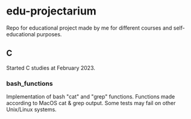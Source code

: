 # edu-projectarium
Repo for educational project made by me for different courses and self-educational purposes.

## C
Started C studies at February 2023.

### bash_functions
Implementation of bash "cat" and "grep" functions.
Functions made according to MacOS cat & grep output. Some tests may fail on other Unix/Linux systems.